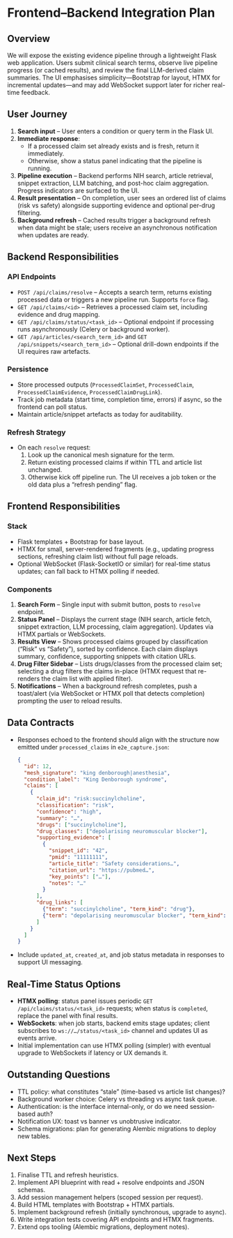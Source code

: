 # Frontend–Backend Integration Plan

## Overview

We will expose the existing evidence pipeline through a lightweight Flask web application. Users submit clinical search terms, observe live pipeline progress (or cached results), and review the final LLM-derived claim summaries. The UI emphasises simplicity—Bootstrap for layout, HTMX for incremental updates—and may add WebSocket support later for richer real-time feedback.

## User Journey

1. **Search input** – User enters a condition or query term in the Flask UI.
2. **Immediate response**:
   - If a processed claim set already exists and is fresh, return it immediately.
   - Otherwise, show a status panel indicating that the pipeline is running.
3. **Pipeline execution** – Backend performs NIH search, article retrieval, snippet extraction, LLM batching, and post-hoc claim aggregation. Progress indicators are surfaced to the UI.
4. **Result presentation** – On completion, user sees an ordered list of claims (risk vs safety) alongside supporting evidence and optional per-drug filtering.
5. **Background refresh** – Cached results trigger a background refresh when data might be stale; users receive an asynchronous notification when updates are ready.

## Backend Responsibilities

### API Endpoints
- `POST /api/claims/resolve` – Accepts a search term, returns existing processed data or triggers a new pipeline run. Supports `force` flag.
- `GET /api/claims/<id>` – Retrieves a processed claim set, including evidence and drug mapping.
- `GET /api/claims/status/<task_id>` – Optional endpoint if processing runs asynchronously (Celery or background worker).
- `GET /api/articles/<search_term_id>` and `GET /api/snippets/<search_term_id>` – Optional drill-down endpoints if the UI requires raw artefacts.

### Persistence
- Store processed outputs (`ProcessedClaimSet`, `ProcessedClaim`, `ProcessedClaimEvidence`, `ProcessedClaimDrugLink`).
- Track job metadata (start time, completion time, errors) if async, so the frontend can poll status.
- Maintain article/snippet artefacts as today for auditability.

### Refresh Strategy
- On each `resolve` request:
  1. Look up the canonical mesh signature for the term.
  2. Return existing processed claims if within TTL and article list unchanged.
  3. Otherwise kick off pipeline run. The UI receives a job token or the old data plus a “refresh pending” flag.

## Frontend Responsibilities

### Stack
- Flask templates + Bootstrap for base layout.
- HTMX for small, server-rendered fragments (e.g., updating progress sections, refreshing claim list) without full page reloads.
- Optional WebSocket (Flask-SocketIO or similar) for real-time status updates; can fall back to HTMX polling if needed.

### Components
1. **Search Form** – Single input with submit button, posts to `resolve` endpoint.
2. **Status Panel** – Displays the current stage (NIH search, article fetch, snippet extraction, LLM processing, claim aggregation). Updates via HTMX partials or WebSockets.
3. **Results View** – Shows processed claims grouped by classification (“Risk” vs “Safety”), sorted by confidence. Each claim displays summary, confidence, supporting snippets with citation URLs.
4. **Drug Filter Sidebar** – Lists drugs/classes from the processed claim set; selecting a drug filters the claims in-place (HTMX request that re-renders the claim list with applied filter).
5. **Notifications** – When a background refresh completes, push a toast/alert (via WebSocket or HTMX poll that detects completion) prompting the user to reload results.

## Data Contracts
- Responses echoed to the frontend should align with the structure now emitted under `processed_claims` in `e2e_capture.json`:
  ```json
  {
    "id": 12,
    "mesh_signature": "king denborough|anesthesia",
    "condition_label": "King Denborough syndrome",
    "claims": [
      {
        "claim_id": "risk:succinylcholine",
        "classification": "risk",
        "confidence": "high",
        "summary": "…",
        "drugs": ["succinylcholine"],
        "drug_classes": ["depolarising neuromuscular blocker"],
        "supporting_evidence": [
          {
            "snippet_id": "42",
            "pmid": "11111111",
            "article_title": "Safety considerations…",
            "citation_url": "https://pubmed…",
            "key_points": ["…"],
            "notes": "…"
          }
        ],
        "drug_links": [
          {"term": "succinylcholine", "term_kind": "drug"},
          {"term": "depolarising neuromuscular blocker", "term_kind": "drug_class"}
        ]
      }
    ]
  }
  ```
- Include `updated_at`, `created_at`, and job status metadata in responses to support UI messaging.

## Real-Time Status Options
- **HTMX polling**: status panel issues periodic `GET /api/claims/status/<task_id>` requests; when status is `completed`, replace the panel with final results.
- **WebSockets**: when job starts, backend emits stage updates; client subscribes to `ws://…/status/<task_id>` channel and updates UI as events arrive.
- Initial implementation can use HTMX polling (simpler) with eventual upgrade to WebSockets if latency or UX demands it.

## Outstanding Questions
- TTL policy: what constitutes “stale” (time-based vs article list changes)?
- Background worker choice: Celery vs threading vs async task queue.
- Authentication: is the interface internal-only, or do we need session-based auth?
- Notification UX: toast vs banner vs unobtrusive indicator.
- Schema migrations: plan for generating Alembic migrations to deploy new tables.

## Next Steps
1. Finalise TTL and refresh heuristics.
2. Implement API blueprint with read + resolve endpoints and JSON schemas.
3. Add session management helpers (scoped session per request).
4. Build HTML templates with Bootstrap + HTMX partials.
5. Implement background refresh (initially synchronous, upgrade to async).
6. Write integration tests covering API endpoints and HTMX fragments.
7. Extend ops tooling (Alembic migrations, deployment notes).
